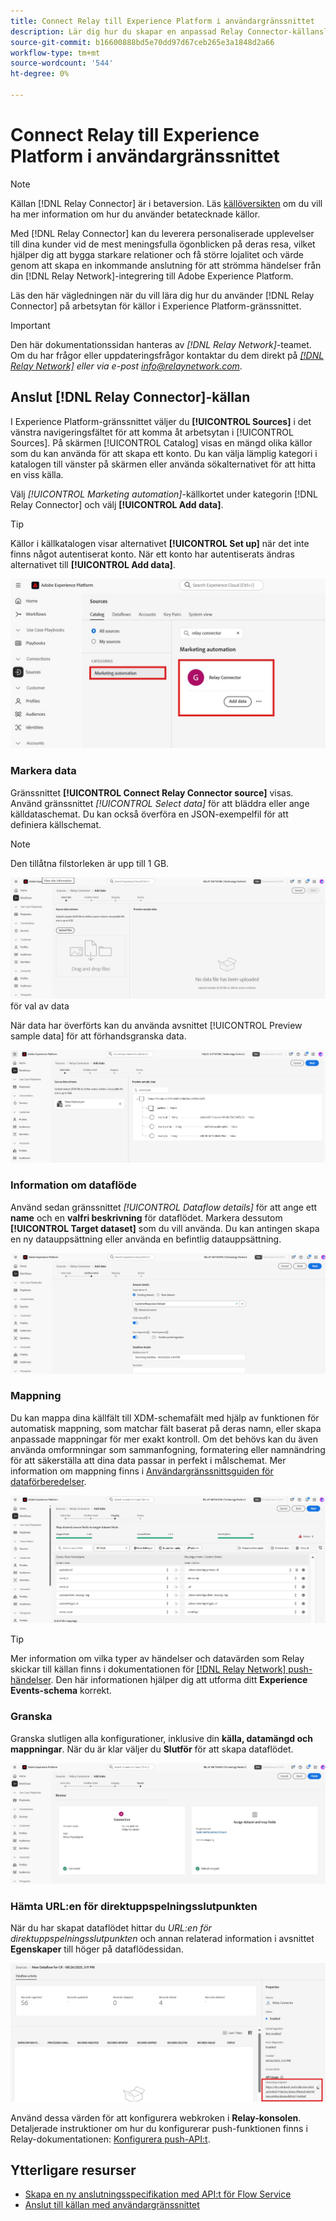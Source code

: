 ```yaml
---
title: Connect Relay till Experience Platform i användargränssnittet
description: Lär dig hur du skapar en anpassad Relay Connector-källanslutning med Adobe Experience Platform-gränssnittet.
source-git-commit: b16600888bd5e70dd97d67ceb265e3a1848d2a66
workflow-type: tm+mt
source-wordcount: '544'
ht-degree: 0%

---
```


# Connect Relay till Experience Platform i användargränssnittet

>[!NOTE]
>
>Källan [!DNL Relay Connector] är i betaversion. Läs [källöversikten](../../../../home.md#terms-and-conditions) om du vill ha mer information om hur du använder betatecknade källor.

Med [!DNL Relay Connector] kan du leverera personaliserade upplevelser till dina kunder vid de mest meningsfulla ögonblicken på deras resa, vilket hjälper dig att bygga starkare relationer och få större lojalitet och värde genom att skapa en inkommande anslutning för att strömma händelser från din [!DNL Relay Network]-integrering till Adobe Experience Platform.

Läs den här vägledningen när du vill lära dig hur du använder [!DNL Relay Connector] på arbetsytan för källor i Experience Platform-gränssnittet.

>[!IMPORTANT]
>
>Den här dokumentationssidan hanteras av *[!DNL Relay Network]*-teamet. Om du har frågor eller uppdateringsfrågor kontaktar du dem direkt på *[[!DNL Relay Network]](https://www.relaynetwork.com/) eller via e-post [info@relaynetwork.com](mailto:info@relaynetwork.com)*.

## Anslut [!DNL Relay Connector]-källan

I Experience Platform-gränssnittet väljer du **[!UICONTROL Sources]** i det vänstra navigeringsfältet för att komma åt arbetsytan i [!UICONTROL Sources]. På skärmen [!UICONTROL Catalog] visas en mängd olika källor som du kan använda för att skapa ett konto. Du kan välja lämplig kategori i katalogen till vänster på skärmen eller använda sökalternativet för att hitta en viss källa.

Välj *[!UICONTROL Marketing automation]*-källkortet under kategorin [!DNL Relay Connector] och välj **[!UICONTROL Add data]**.

>[!TIP]
>
>Källor i källkatalogen visar alternativet **[!UICONTROL Set up]** när det inte finns något autentiserat konto. När ett konto har autentiserats ändras alternativet till **[!UICONTROL Add data]**.

![Katalogsidan för källarbetsytan.](../../../../images/tutorials/create/relay-connector/relay-source.jpg)

### Markera data

Gränssnittet **[!UICONTROL Connect Relay Connector source]** visas. Använd gränssnittet *[!UICONTROL Select data]* för att bläddra eller ange källdataschemat. Du kan också överföra en JSON-exempelfil för att definiera källschemat.

>[!NOTE]
>
>Den tillåtna filstorleken är upp till 1 GB.

![Gränssnittet ](../../../../images/tutorials/create/relay-connector/upload-data.jpg) för val av data

När data har överförts kan du använda avsnittet [!UICONTROL Preview sample data] för att förhandsgranska data.

![Överförda data.](../../../../images/tutorials/create/relay-connector/uploaded-data.jpg)

### Information om dataflöde

Använd sedan gränssnittet *[!UICONTROL Dataflow details]* för att ange ett **name** och en **valfri beskrivning** för dataflödet. Markera dessutom **[!UICONTROL Target dataset]** som du vill använda. Du kan antingen skapa en ny datauppsättning eller använda en befintlig datauppsättning.

![Gränssnittet för dataflödesinformation. ](../../../../images/tutorials/create/relay-connector/dataflow.jpg)

### Mappning

Du kan mappa dina källfält till XDM-schemafält med hjälp av funktionen för automatisk mappning, som matchar fält baserat på deras namn, eller skapa anpassade mappningar för mer exakt kontroll. Om det behövs kan du även använda omformningar som sammanfogning, formatering eller namnändring för att säkerställa att dina data passar in perfekt i målschemat. Mer information om mappning finns i [Användargränssnittsguiden för dataförberedelser](../../../../../data-prep/ui/mapping.md).

![Mappningsgränssnittet i källarbetsflödet.](../../../../images/tutorials/create/relay-connector/mapping.jpg)

>[!TIP]
>
>Mer information om vilka typer av händelser och datavärden som Relay skickar till källan finns i dokumentationen för [[!DNL Relay Network] push-händelser](https://docs.relaynetwork.com/docs/push-events). Den här informationen hjälper dig att utforma ditt **Experience Events-schema** korrekt.

### Granska

Granska slutligen alla konfigurationer, inklusive din **källa, datamängd och mappningar**. När du är klar väljer du **Slutför** för att skapa dataflödet.

![Granskningssteget för källarbetsflödet.](../../../../images/tutorials/create/relay-connector/review.jpg)

### Hämta URL:en för direktuppspelningsslutpunkten

När du har skapat dataflödet hittar du *URL:en för direktuppspelningsslutpunkten* och annan relaterad information i avsnittet **Egenskaper** till höger på dataflödessidan.

![Dataflödesegenskaperna](../../../../images/tutorials/create/relay-connector/streaming-endpoint.jpg)

Använd dessa värden för att konfigurera webkroken i **Relay-konsolen**. Detaljerade instruktioner om hur du konfigurerar push-funktionen finns i Relay-dokumentationen: [Konfigurera push-API:t](https://docs.relaynetwork.com/docs/configuring-the-push-api).

## Ytterligare resurser

* [Skapa en ny anslutningsspecifikation med API:t för Flow Service ](https://experienceleague.adobe.com/en/docs/experience-platform/sources/sdk/streaming-sdk/create)
* [Anslut till källan med användargränssnittet](https://experienceleague.adobe.com/en/docs/experience-platform/sources/sdk/streaming-sdk/submit#test-your-source-using-the-ui)
